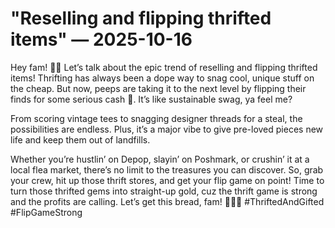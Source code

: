 # "Reselling and flipping thrifted items" — 2025-10-16

Hey fam! 👋🏼 Let’s talk about the epic trend of reselling and flipping thrifted items! Thrifting has always been a dope way to snag cool, unique stuff on the cheap. But now, peeps are taking it to the next level by flipping their finds for some serious cash 💸. It’s like sustainable swag, ya feel me?

From scoring vintage tees to snagging designer threads for a steal, the possibilities are endless. Plus, it’s a major vibe to give pre-loved pieces new life and keep them out of landfills.

Whether you’re hustlin’ on Depop, slayin’ on Poshmark, or crushin’ it at a local flea market, there’s no limit to the treasures you can discover. So, grab your crew, hit up those thrift stores, and get your flip game on point! Time to turn those thrifted gems into straight-up gold, cuz the thrift game is strong and the profits are calling. Let’s get this bread, fam! 🤑✌🏼 #ThriftedAndGifted #FlipGameStrong